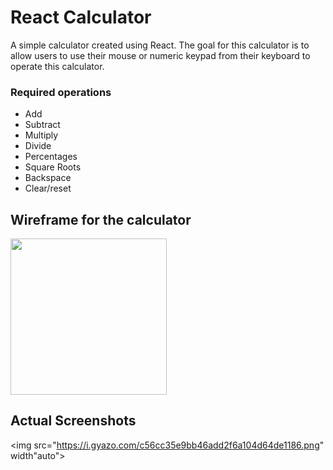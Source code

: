# React Calculator

A simple calculator created using React. The goal for this calculator is to allow users to use their mouse or numeric keypad from their keyboard to operate this calculator.

### Required operations
* Add
* Subtract 
* Multiply
* Divide 
* Percentages
* Square Roots
* Backspace
* Clear/reset

## Wireframe for the calculator
<img src ="https://i.gyazo.com/9f8b0442f30f9ae2b453fa5da1635e7c.png" width="250px"/>

## Actual Screenshots

<img src="https://i.gyazo.com/c56cc35e9bb46add2f6a104d64de1186.png" width"auto">
